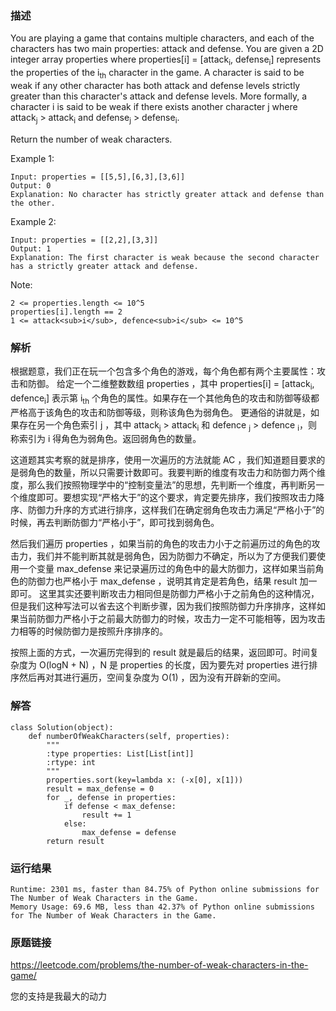 


### 描述

You are playing a game that contains multiple characters, and each of the characters has two main properties: attack and defense. You are given a 2D integer array properties where properties[i] = [attack<sub>i</sub>, defense<sub>i</sub>] represents the properties of the i<sub>th</sub> character in the game. A character is said to be weak if any other character has both attack and defense levels strictly greater than this character's attack and defense levels. More formally, a character i is said to be weak if there exists another character j where attack<sub>j</sub> > attack<sub>i</sub> and defense<sub>j</sub> > defense<sub>i</sub>.

Return the number of weak characters.



Example 1:

	Input: properties = [[5,5],[6,3],[3,6]]
	Output: 0
	Explanation: No character has strictly greater attack and defense than the other.

	
Example 2:


	Input: properties = [[2,2],[3,3]]
	Output: 1
	Explanation: The first character is weak because the second character has a strictly greater attack and defense.





Note:


	2 <= properties.length <= 10^5
	properties[i].length == 2
	1 <= attack<sub>i</sub>, defence<sub>i</sub> <= 10^5

### 解析

根据题意，我们正在玩一个包含多个角色的游戏，每个角色都有两个主要属性：攻击和防御。 给定一个二维整数数组 properties ，其中 properties[i] = [attack<sub>i</sub>, defence<sub>i</sub>] 表示第 i<sub>th</sub> 个角色的属性。如果存在一个其他角色的攻击和防御等级都严格高于该角色的攻击和防御等级，则称该角色为弱角色。 更通俗的讲就是，如果存在另一个角色索引 j ，其中 attack<sub>j</sub> > attack<sub>i</sub> 和 defence <sub>j</sub> > defence <sub>i</sub>，则称索引为 i 得角色为弱角色。返回弱角色的数量。

这道题其实考察的就是排序，使用一次遍历的方法就能 AC ，我们知道题目要求的是弱角色的数量，所以只需要计数即可。我要判断的维度有攻击力和防御力两个维度，那么我们按照物理学中的“控制变量法”的思想，先判断一个维度，再判断另一个维度即可。要想实现“严格大于”的这个要求，肯定要先排序，我们按照攻击力降序、防御力升序的方式进行排序，这样我们在确定弱角色攻击力满足“严格小于”的时候，再去判断防御力“严格小于”，即可找到弱角色。

然后我们遍历 properties ，如果当前的角色的攻击力小于之前遍历过的角色的攻击力，我们并不能判断其就是弱角色，因为防御力不确定，所以为了方便我们要使用一个变量 max\_defense 来记录遍历过的角色中的最大防御力，这样如果当前角色的防御力也严格小于 max\_defense ，说明其肯定是若角色，结果 result 加一即可。
这里其实还要判断攻击力相同但是防御力严格小于之前角色的这种情况，但是我们这种写法可以省去这个判断步骤，因为我们按照防御力升序排序，这样如果当前防御力严格小于之前最大防御力的时候，攻击力一定不可能相等，因为攻击力相等的时候防御力是按照升序排序的。

按照上面的方式，一次遍历完得到的 result 就是最后的结果，返回即可。时间复杂度为 O(logN + N) ，N 是 properties 的长度，因为要先对 properties 进行排序然后再对其进行遍历，空间复杂度为 O(1) ，因为没有开辟新的空间。

### 解答

	class Solution(object):
	    def numberOfWeakCharacters(self, properties):
	        """
	        :type properties: List[List[int]]
	        :rtype: int
	        """
	        properties.sort(key=lambda x: (-x[0], x[1]))
	        result = max_defense = 0
	        for _, defense in properties:
	            if defense < max_defense:
	                result += 1
	            else:
	                max_defense = defense
	        return result
	


### 运行结果

	Runtime: 2301 ms, faster than 84.75% of Python online submissions for The Number of Weak Characters in the Game.
	Memory Usage: 69.6 MB, less than 42.37% of Python online submissions for The Number of Weak Characters in the Game.

### 原题链接

https://leetcode.com/problems/the-number-of-weak-characters-in-the-game/


您的支持是我最大的动力
